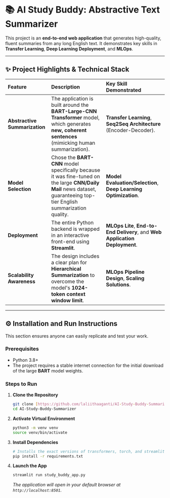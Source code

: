 # 📚 AI Study Buddy: Abstractive Text Summarizer

This project is an **end-to-end web application** that generates high-quality, fluent summaries from any long English text. It demonstrates key skills in **Transfer Learning**, **Deep Learning Deployment**, and **MLOps**.

---

## ✨ Project Highlights & Technical Stack

| Feature | Description | Key Skill Demonstrated |
| :--- | :--- | :--- |
| **Abstractive Summarization** | The application is built around the **BART-Large-CNN Transformer** model, which generates **new, coherent sentences** (mimicking human summarization). | **Transfer Learning**, **Seq2Seq Architecture** (Encoder-Decoder). |
| **Model Selection** | Chose the **BART-CNN** model specifically because it was fine-tuned on the large **CNN/Daily Mail** news dataset, guaranteeing top-tier English summarization quality. | **Model Evaluation/Selection**, **Deep Learning Optimization**. |
| **Deployment** | The entire Python backend is wrapped in an interactive front-end using **Streamlit**. | **MLOps Lite**, **End-to-End Delivery**, and **Web Application Deployment**. |
| **Scalability Awareness** | The design includes a clear plan for **Hierarchical Summarization** to overcome the model's **1024-token context window limit**. | **MLOps Pipeline Design**, **Scaling Solutions**. |

---

## ⚙️ Installation and Run Instructions

This section ensures anyone can easily replicate and test your work.

### Prerequisites

* Python 3.8+
* The project requires a stable internet connection for the initial download of the large **BART** model weights.

### Steps to Run

1.  **Clone the Repository**
    ```bash
    git clone [https://github.com/laliithaaganti/AI-Study-Buddy-Summarizer.git](https://github.com/laliithaaganti/AI-Study-Buddy-Summarizer.git)
    cd AI-Study-Buddy-Summarizer
    ```

2.  **Activate Virtual Environment**
    ```bash
    python3 -m venv venv
    source venv/bin/activate
    ```

3.  **Install Dependencies**
    ```bash
    # Installs the exact versions of transformers, torch, and streamlit
    pip install -r requirements.txt
    ```

4.  **Launch the App**
    ```bash
    streamlit run study_buddy_app.py
    ```
    *The application will open in your default browser at `http://localhost:8501`.*